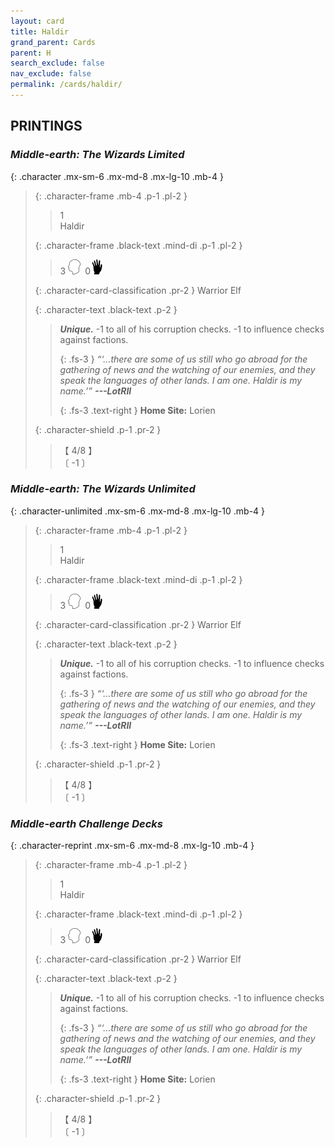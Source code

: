 ```yaml
---
layout: card
title: Haldir
grand_parent: Cards
parent: H
search_exclude: false
nav_exclude: false
permalink: /cards/haldir/
---
```


## PRINTINGS


### _Middle-earth: The Wizards Limited_

{: .character .mx-sm-6 .mx-md-8 .mx-lg-10 .mb-4 }
> {: .character-frame .mb-4 .p-1 .pl-2 }
> > <div class="card-mp">1</div>
> > <div class="character-card-name">Haldir</div>
>
> {: .character-frame .black-text .mind-di .p-1 .pl-2 }
> > 3 ![](/assets/images/mind.svg)&ensp;0![](/assets/images/di.svg)
>
> {: .character-card-classification .pr-2 }
> Warrior Elf
>
> {: .character-text .black-text .p-2 }
> > _**Unique.**_ -1 to all of his corruption checks. -1 to influence checks against factions. 
> > 
> > {: .fs-3 } 
> > _“‘...there are some of us still who go abroad for the gathering of news and the watching of our enemies, and they speak the languages of other lands. I am one. Haldir is my name.’”_ ***---&#65279;LotRII***  
> > 
> > {: .fs-3 .text-right } 
> > **Home Site:** Lorien 
>
> {: .character-shield .p-1 .pr-2 }
> > <div class="card-shield">【 4/8 】</div>
> > <div class="card-corruption">〔 -1 〕</div>

### _Middle-earth: The Wizards Unlimited_

{: .character-unlimited .mx-sm-6 .mx-md-8 .mx-lg-10 .mb-4 }
> {: .character-frame .mb-4 .p-1 .pl-2 }
> > <div class="card-mp">1</div>
> > <div class="character-card-name">Haldir</div>
>
> {: .character-frame .black-text .mind-di .p-1 .pl-2 }
> > 3 ![](/assets/images/mind.svg)&ensp;0![](/assets/images/di.svg)
>
> {: .character-card-classification .pr-2 }
> Warrior Elf
>
> {: .character-text .black-text .p-2 }
> > _**Unique.**_ -1 to all of his corruption checks. -1 to influence checks against factions. 
> > 
> > {: .fs-3 } 
> > _“‘...there are some of us still who go abroad for the gathering of news and the watching of our enemies, and they speak the languages of other lands. I am one. Haldir is my name.’”_ ***---&#65279;LotRII***  
> > 
> > {: .fs-3 .text-right } 
> > **Home Site:** Lorien 
>
> {: .character-shield .p-1 .pr-2 }
> > <div class="card-shield">【 4/8 】</div>
> > <div class="card-corruption">〔 -1 〕</div>

### _Middle-earth Challenge Decks_

{: .character-reprint .mx-sm-6 .mx-md-8 .mx-lg-10 .mb-4 }
> {: .character-frame .mb-4 .p-1 .pl-2 }
> > <div class="card-mp">1</div>
> > <div class="character-card-name">Haldir</div>
>
> {: .character-frame .black-text .mind-di .p-1 .pl-2 }
> > 3 ![](/assets/images/mind.svg)&ensp;0![](/assets/images/di.svg)
>
> {: .character-card-classification .pr-2 }
> Warrior Elf
>
> {: .character-text .black-text .p-2 }
> > _**Unique.**_ -1 to all of his corruption checks. -1 to influence checks against factions. 
> > 
> > {: .fs-3 } 
> > _“‘...there are some of us still who go abroad for the gathering of news and the watching of our enemies, and they speak the languages of other lands. I am one. Haldir is my name.’”_ ***---&#65279;LotRII***  
> > 
> > {: .fs-3 .text-right } 
> > **Home Site:** Lorien 
>
> {: .character-shield .p-1 .pr-2 }
> > <div class="card-shield">【 4/8 】</div>
> > <div class="card-corruption">〔 -1 〕</div>
